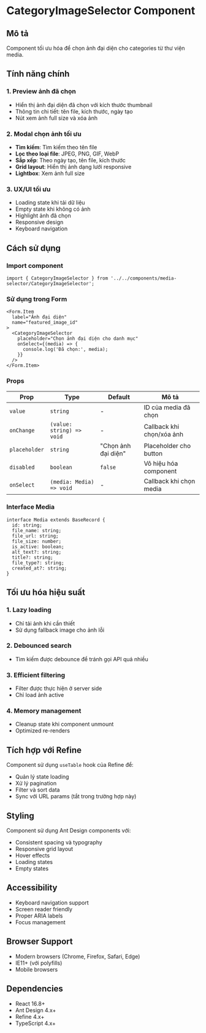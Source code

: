# CategoryImageSelector Component

## Mô tả
Component tối ưu hóa để chọn ảnh đại diện cho categories từ thư viện media.

## Tính năng chính

### 1. Preview ảnh đã chọn
- Hiển thị ảnh đại diện đã chọn với kích thước thumbnail
- Thông tin chi tiết: tên file, kích thước, ngày tạo
- Nút xem ảnh full size và xóa ảnh

### 2. Modal chọn ảnh tối ưu
- **Tìm kiếm**: Tìm kiếm theo tên file
- **Lọc theo loại file**: JPEG, PNG, GIF, WebP
- **Sắp xếp**: Theo ngày tạo, tên file, kích thước
- **Grid layout**: Hiển thị ảnh dạng lưới responsive
- **Lightbox**: Xem ảnh full size

### 3. UX/UI tối ưu
- Loading state khi tải dữ liệu
- Empty state khi không có ảnh
- Highlight ảnh đã chọn
- Responsive design
- Keyboard navigation

## Cách sử dụng

### Import component
```tsx
import { CategoryImageSelector } from '../../components/media-selector/CategoryImageSelector';
```

### Sử dụng trong Form
```tsx
<Form.Item
  label="Ảnh đại diện"
  name="featured_image_id"
>
  <CategoryImageSelector 
    placeholder="Chọn ảnh đại diện cho danh mục"
    onSelect={(media) => {
      console.log('Đã chọn:', media);
    }}
  />
</Form.Item>
```

### Props
| Prop | Type | Default | Mô tả |
|------|------|---------|-------|
| `value` | `string` | - | ID của media đã chọn |
| `onChange` | `(value: string) => void` | - | Callback khi chọn/xóa ảnh |
| `placeholder` | `string` | "Chọn ảnh đại diện" | Placeholder cho button |
| `disabled` | `boolean` | `false` | Vô hiệu hóa component |
| `onSelect` | `(media: Media) => void` | - | Callback khi chọn media |

### Interface Media
```tsx
interface Media extends BaseRecord {
  id: string;
  file_name: string;
  file_url: string;
  file_size: number;
  is_active: boolean;
  alt_text?: string;
  title?: string;
  file_type?: string;
  created_at?: string;
}
```

## Tối ưu hóa hiệu suất

### 1. Lazy loading
- Chỉ tải ảnh khi cần thiết
- Sử dụng fallback image cho ảnh lỗi

### 2. Debounced search
- Tìm kiếm được debounce để tránh gọi API quá nhiều

### 3. Efficient filtering
- Filter được thực hiện ở server side
- Chỉ load ảnh active

### 4. Memory management
- Cleanup state khi component unmount
- Optimized re-renders

## Tích hợp với Refine

Component sử dụng `useTable` hook của Refine để:
- Quản lý state loading
- Xử lý pagination
- Filter và sort data
- Sync với URL params (tắt trong trường hợp này)

## Styling

Component sử dụng Ant Design components với:
- Consistent spacing và typography
- Responsive grid layout
- Hover effects
- Loading states
- Empty states

## Accessibility

- Keyboard navigation support
- Screen reader friendly
- Proper ARIA labels
- Focus management

## Browser Support

- Modern browsers (Chrome, Firefox, Safari, Edge)
- IE11+ (với polyfills)
- Mobile browsers

## Dependencies

- React 16.8+
- Ant Design 4.x+
- Refine 4.x+
- TypeScript 4.x+

